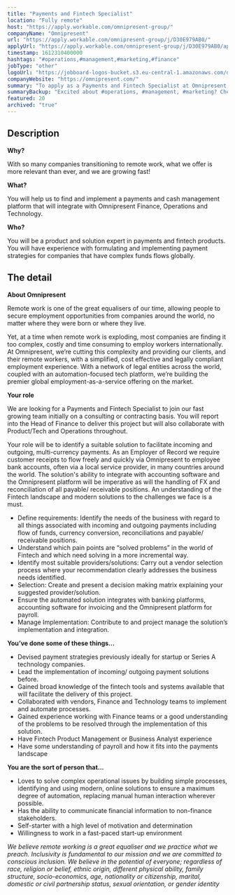 ```yaml
---
title: "Payments and Fintech Specialist"
location: "Fully remote"
host: "https://apply.workable.com/omnipresent-group/"
companyName: "Omnipresent"
url: "https://apply.workable.com/omnipresent-group/j/D30E979AB0/"
applyUrl: "https://apply.workable.com/omnipresent-group/j/D30E979AB0/apply/"
timestamp: 1612310400000
hashtags: "#operations,#management,#marketing,#finance"
jobType: "other"
logoUrl: "https://jobboard-logos-bucket.s3.eu-central-1.amazonaws.com/omnipresent"
companyWebsite: "https://omnipresent.com/"
summary: "To apply as a Payments and Fintech Specialist at Omnipresent, you preferably need to have experience with formulating and implementing payment strategies for companies that have complex funds flows globally."
summaryBackup: "Excited about #operations, #management, #marketing? Check out this job post!"
featured: 20
archived: "true"
---
```


## Description

**Why?**

With so many companies transitioning to remote work, what we offer is more relevant than ever, and we are growing fast!

**What?**

You will help us to find and implement a payments and cash management platform that will integrate with Omnipresent Finance, Operations and Technology.

**Who?**

You will be a product and solution expert in payments and fintech products. You will have experience with formulating and implementing payment strategies for companies that have complex funds flows globally.

## The detail

**About Omnipresent**

Remote work is one of the great equalisers of our time, allowing people to secure employment opportunities from companies around the world, no matter where they were born or where they live.

Yet, at a time when remote work is exploding, most companies are finding it too complex, costly and time consuming to employ workers internationally. At Omnipresent, we’re cutting this complexity and providing our clients, and their remote workers, with a simplified, cost effective and legally compliant employment experience. With a network of legal entities across the world, coupled with an automation-focused tech platform, we’re building the premier global employment-as-a-service offering on the market.

**Your role**

We are looking for a Payments and Fintech Specialist to join our fast growing team initially on a consulting or contracting basis. You will report into the Head of Finance to deliver this project but will also collaborate with Product/Tech and Operations throughout.

Your role will be to identify a suitable solution to facilitate incoming and outgoing, multi-currency payments. As an Employer of Record we require customer receipts to flow freely and quickly via Omnipresent to employee bank accounts, often via a local service provider, in many countries around the world. The solution's ability to integrate with accounting software and the Omnipresent platform will be imperative as will the handling of FX and reconciliation of all payable/ receivable positions. An understanding of the Fintech landscape and modern solutions to the challenges we face is a must.

*   Define requirements: Identify the needs of the business with regard to all things associated with incoming and outgoing payments including flow of funds, currency conversion, reconciliations and payable/ receivable positions.
*   Understand which pain points are “solved problems” in the world of Fintech and which need solving in a more incremental way.
*   Identify most suitable providers/solutions: Carry out a vendor selection process where your recommendation clearly addresses the business needs identified.
*   Selection: Create and present a decision making matrix explaining your suggested provider/solution.
*   Ensure the automated solution integrates with banking platforms, accounting software for invoicing and the Omnipresent platform for payroll.
*   Manage Implementation: Contribute to and project manage the solution’s implementation and integration.

**You’ve done some of these things...**

*   Devised payment strategies previously ideally for startup or Series A technology companies.
*   Lead the implementation of incoming/ outgoing payment solutions before.
*   Gained broad knowledge of the fintech tools and systems available that will facilitate the delivery of this project.
*   Collaborated with vendors, Finance and Technology teams to implement and automate processes.
*   Gained experience working with Finance teams or a good understanding of the problems to be resolved through the implementation of this solution.
*   Have Fintech Product Management or Business Analyst experience
*   Have some understanding of payroll and how it fits into the payments landscape

**You are the sort of person that...**

*   Loves to solve complex operational issues by building simple processes, identifying and using modern, online solutions to ensure a maximum degree of automation, replacing manual human interaction wherever possible.
*   Has the ability to communicate financial information to non-finance stakeholders.
*   Self-starter with a high level of motivation and determination
*   Willingness to work in a fast-paced start-up environment

_We believe remote working is a great equaliser and we practice what we preach. Inclusivity is fundamental to our mission and we are committed to conscious inclusion. We believe in the potential of everyone; regardless of race, religion or belief, ethnic origin, different physical ability, family structure, socio-economics, age, nationality or citizenship, marital, domestic or civil partnership status, sexual orientation, or gender identity_
